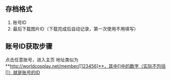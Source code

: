 ## 存档格式
1. 账号ID
2. 最后下载图片ID（下载完成后自动记录，第一次使用不用填写）

## 账号ID获取步骤
点击任意账号，进入主页
地址类似为**http://worldcosplay.net/member/[123456]**，其中[]中的数字（实际不包括[]）就是账号的ID
